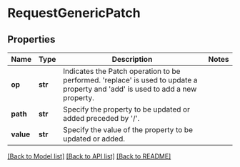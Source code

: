 # RequestGenericPatch

## Properties
Name | Type | Description | Notes
------------ | ------------- | ------------- | -------------
**op** | **str** | Indicates the Patch operation to be performed. &#x27;replace&#x27; is used to update a property and &#x27;add&#x27; is used to add a new property. | 
**path** | **str** | Specify the property to be updated or added preceded by &#x27;/&#x27;. | 
**value** | **str** | Specify the value of the property to be updated or added. | 

[[Back to Model list]](../README.md#documentation-for-models) [[Back to API list]](../README.md#documentation-for-api-endpoints) [[Back to README]](../README.md)

